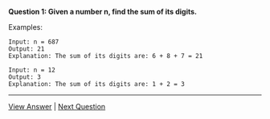 **Question 1: Given a number n, find the sum of its digits.**

Examples:
```
Input: n = 687
Output: 21
Explanation: The sum of its digits are: 6 + 8 + 7 = 21

Input: n = 12
Output: 3
Explanation: The sum of its digits are: 1 + 2 = 3
```
---
[View Answer](1.Ans-SumOfDigits.md) | [Next Question](../Question%202/2.Qu-ReverseDigits.md)
